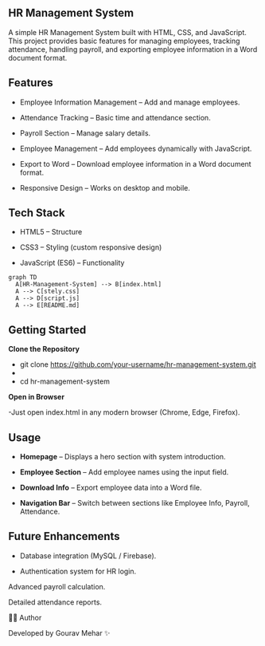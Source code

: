 ## HR Management System

A simple HR Management System built with HTML, CSS, and JavaScript.
This project provides basic features for managing employees, tracking attendance, handling payroll, and exporting employee information in a Word document format.

## Features

- Employee Information Management – Add and manage employees.

- Attendance Tracking – Basic time and attendance section.

- Payroll Section – Manage salary details.

- Employee Management – Add employees dynamically with JavaScript.

- Export to Word – Download employee information in a Word document format.

- Responsive Design – Works on desktop and mobile.

## Tech Stack

- HTML5 – Structure

- CSS3 – Styling (custom responsive design)

- JavaScript (ES6) – Functionality

```mermaid
graph TD
  A[HR-Management-System] --> B[index.html]
  A --> C[stely.css]
  A --> D[script.js]
  A --> E[README.md]

```


## Getting Started

**Clone the Repository**

- git clone https://github.com/your-username/hr-management-system.git
- 
- cd hr-management-system


**Open in Browser**

-Just open index.html in any modern browser (Chrome, Edge, Firefox).

## Usage

- **Homepage** – Displays a hero section with system introduction.

- **Employee Section** – Add employee names using the input field.

- **Download Info** – Export employee data into a Word file.

- **Navigation Bar** – Switch between sections like Employee Info, Payroll, Attendance.

## Future Enhancements

- Database integration (MySQL / Firebase).

- Authentication system for HR login.

Advanced payroll calculation.

Detailed attendance reports.

👨‍💻 Author

Developed by Gourav Mehar ✨

